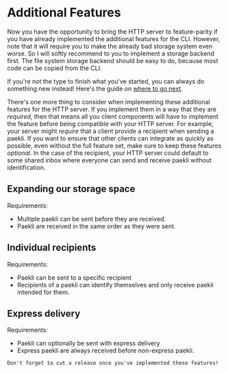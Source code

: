 # Additional Features

Now you have the opportunity to bring the HTTP server to feature-parity if you have already implemented the additional features for the CLI.
However, note that it will require you to make the already bad storage system even worse.
So I will softly recommend to you to implement a storage backend first.
The file system storage backend should be easy to do, because most code can be copied from the CLI.

If you're not the type to finish what you've started, you can always do something new instead!
Here's the guide on [where to go next](./where_next.md).

There's one more thing to consider when implementing these additional features for the HTTP server.
If you implement them in a way that they are _required_, then that means all you client components will have to implement the feature before being compatible with your HTTP server.
For example, your server might _require_ that a client provide a recipient when sending a paekli.
If you want to ensure that other clients can integrate as quickly as possible, even without the full feature set, make sure to keep these features _optional_.
In the case of the recipient, your HTTP server could default to some shared inbox where everyone can send and receive paekli without identification.

## Expanding our storage space

Requirements:
- Multiple paekli can be sent before they are received.
- Paekli are received in the same order as they were sent.

## Individual recipients

Requirements:
- Paekli can be sent to a specific recipient
- Recipients of a paekli can identify themselves and only receive paekli intended for them.

## Express delivery

Requirements:
- Paekli can optionally be sent with express delivery
- Express paekli are always received before non-express paekli.

```admonish check title="Release"
Don't forget to cut a release once you've implemented these features!
```
